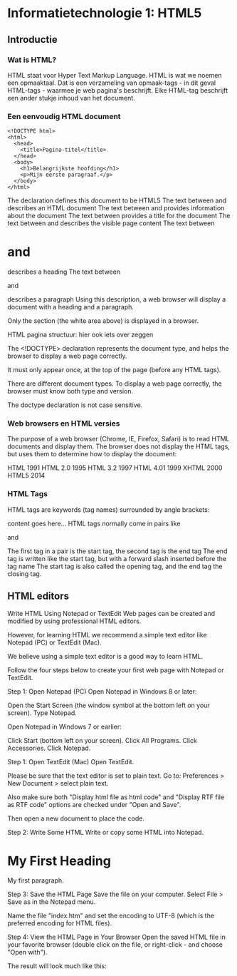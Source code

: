 # Informatietechnologie 1: HTML5

## Introductie

### Wat is HTML?

HTML staat voor Hyper Text Markup Language.
HTML is wat we noemen een opmaaktaal. 
Dat is een verzameling van opmaak-tags - in dit geval HTML-tags - waarmee je web pagina's beschrijft.
Elke HTML-tag beschrijft een ander stukje inhoud van het document.

### Een eenvoudig HTML document

```
<!DOCTYPE html>
<html>
  <head>
    <title>Pagina-titel</title>
  </head>
  <body>
    <h1>Belangrijkste hoofding</h1>
    <p>Mijn eerste paragraaf.</p>
  </body>
</html>
```

The <!DOCTYPE html> declaration defines this document to be HTML5
The text between <html> and </html> describes an HTML document
The text between <head> and </head> provides information about the document
The text between <title> and </title> provides a title for the document
The text between <body> and </body> describes the visible page content
The text between <h1> and </h1> describes a heading
The text between <p> and </p> describes a paragraph
Using this description, a web browser will display a document with a heading and a paragraph.


Only the <body> section (the white area above) is displayed in a browser.

HTML pagina structuur: hier ook iets over zeggen

The <!DOCTYPE> declaration represents the document type, and helps the browser to display a web page correctly.

It must only appear once, at the top of the page (before any HTML tags).

There are different document types. To display a web page correctly, the browser must know both type and version.

The doctype declaration is not case sensitive.

### Web browsers en HTML versies

The purpose of a web browser (Chrome, IE, Firefox, Safari) is to read HTML documents and display them.
The browser does not display the HTML tags, but uses them to determine how to display the document:

HTML	1991
HTML 2.0	1995
HTML 3.2	1997
HTML 4.01	1999
XHTML	2000
HTML5	2014

### HTML Tags

HTML tags are keywords (tag names) surrounded by angle brackets:

<tagname>content goes here...</tagname>
HTML tags normally come in pairs like <p> and </p>
The first tag in a pair is the start tag, the second tag is the end tag
The end tag is written like the start tag, but with a forward slash inserted before the tag name
The start tag is also called the opening tag, and the end tag the closing tag.

## HTML editors

Write HTML Using Notepad or TextEdit
Web pages can be created and modified by using professional HTML editors.

However, for learning HTML we recommend a simple text editor like Notepad (PC) or TextEdit (Mac).

We believe using a simple text editor is a good way to learn HTML.

Follow the four steps below to create your first web page with Notepad or TextEdit.

Step 1: Open Notepad (PC)
Open Notepad in Windows 8 or later:

Open the Start Screen (the window symbol at the bottom left on your screen). Type Notepad.

Open Notepad in Windows 7 or earlier:

Click Start (bottom left on your screen). Click All Programs. Click Accessories. Click Notepad.

Step 1: Open TextEdit (Mac)
Open TextEdit.

Please be sure that the text editor is set to plain text. Go to: Preferences > New Document > select plain text.

Also make sure both "Display html file as html code" and "Display RTF file as RTF code" options are checked under "Open and Save".

Then open a new document to place the code.

Step 2: Write Some HTML
Write or copy some HTML into Notepad.

<!DOCTYPE html>
<html>
<body>

<h1>My First Heading</h1>

<p>My first paragraph.</p>

</body>
</html>

Step 3: Save the HTML Page
Save the file on your computer. Select File > Save as in the Notepad menu.

Name the file "index.htm" and set the encoding to UTF-8 (which is the preferred encoding for HTML files).

Step 4: View the HTML Page in Your Browser
Open the saved HTML file in your favorite browser (double click on the file, or right-click - and choose "Open with").

The result will look much like this:
